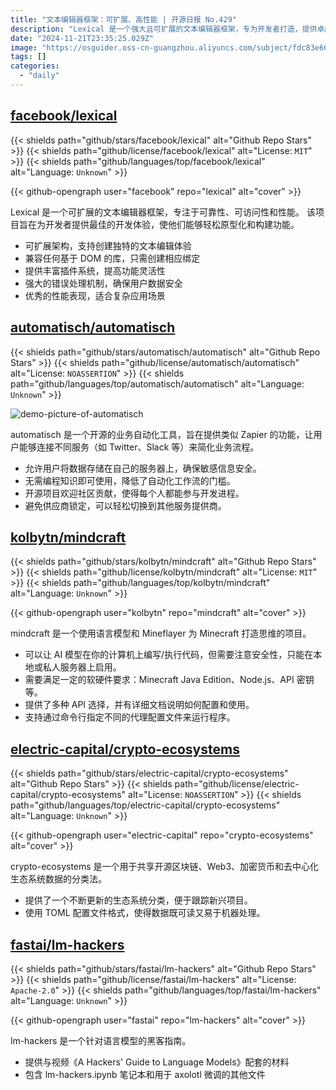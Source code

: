 ```yaml
---
title: "文本编辑器框架：可扩展、高性能 | 开源日报 No.429"
description: "Lexical 是一个强大且可扩展的文本编辑器框架，专为开发者打造，提供卓越的开发体验。凭借其灵活的插件系统和强大的错误处理机制，Lexical 不仅能轻松适应各种复杂应用场景，还能确保用户数据的安全。"
date: "2024-11-21T23:35:25.029Z"
image: "https://osguider.oss-cn-guangzhou.aliyuncs.com/subject/fdc83e669f979e895309ec7b87d915a7.png"
tags: []
categories:
  - "daily"
---
```


## [facebook/lexical](https://github.com/facebook/lexical)

{{< shields path="github/stars/facebook/lexical" alt="Github Repo Stars" >}} {{< shields path="github/license/facebook/lexical" alt="License: `MIT`" >}} {{< shields path="github/languages/top/facebook/lexical" alt="Language: `Unknown`" >}}

{{< github-opengraph user="facebook" repo="lexical" alt="cover" >}}

Lexical 是一个可扩展的文本编辑器框架，专注于可靠性、可访问性和性能。
该项目旨在为开发者提供最佳的开发体验，使他们能够轻松原型化和构建功能。

- 可扩展架构，支持创建独特的文本编辑体验
- 兼容任何基于 DOM 的库，只需创建相应绑定
- 提供丰富插件系统，提高功能灵活性
- 强大的错误处理机制，确保用户数据安全
- 优秀的性能表现，适合复杂应用场景
  
## [automatisch/automatisch](https://github.com/automatisch/automatisch)

{{< shields path="github/stars/automatisch/automatisch" alt="Github Repo Stars" >}} {{< shields path="github/license/automatisch/automatisch" alt="License: `NOASSERTION`" >}} {{< shields path="github/languages/top/automatisch/automatisch" alt="Language: `Unknown`" >}}

![demo-picture-of-automatisch](https://static.osguider.com/subject/github/automatisch/automatisch/3d168d60fbfe321897a3e50ab7530b35.png)

automatisch 是一个开源的业务自动化工具，旨在提供类似 Zapier 的功能，让用户能够连接不同服务（如 Twitter、Slack 等）来简化业务流程。

- 允许用户将数据存储在自己的服务器上，确保敏感信息安全。
- 无需编程知识即可使用，降低了自动化工作流的门槛。
- 开源项目欢迎社区贡献，使得每个人都能参与开发进程。
- 避免供应商锁定，可以轻松切换到其他服务提供商。
  
## [kolbytn/mindcraft](https://github.com/kolbytn/mindcraft)

{{< shields path="github/stars/kolbytn/mindcraft" alt="Github Repo Stars" >}} {{< shields path="github/license/kolbytn/mindcraft" alt="License: `MIT`" >}} {{< shields path="github/languages/top/kolbytn/mindcraft" alt="Language: `Unknown`" >}}

{{< github-opengraph user="kolbytn" repo="mindcraft" alt="cover" >}}

mindcraft 是一个使用语言模型和 Mineflayer 为 Minecraft 打造思维的项目。

- 可以让 AI 模型在你的计算机上编写/执行代码，但需要注意安全性，只能在本地或私人服务器上启用。
- 需要满足一定的软硬件要求：Minecraft Java Edition、Node.js、API 密钥等。
- 提供了多种 API 选择，并有详细文档说明如何配置和使用。
- 支持通过命令行指定不同的代理配置文件来运行程序。
  
## [electric-capital/crypto-ecosystems](https://github.com/electric-capital/crypto-ecosystems)

{{< shields path="github/stars/electric-capital/crypto-ecosystems" alt="Github Repo Stars" >}} {{< shields path="github/license/electric-capital/crypto-ecosystems" alt="License: `NOASSERTION`" >}} {{< shields path="github/languages/top/electric-capital/crypto-ecosystems" alt="Language: `Unknown`" >}}

{{< github-opengraph user="electric-capital" repo="crypto-ecosystems" alt="cover" >}}

crypto-ecosystems 是一个用于共享开源区块链、Web3、加密货币和去中心化生态系统数据的分类法。

- 提供了一个不断更新的生态系统分类，便于跟踪新兴项目。
- 使用 TOML 配置文件格式，使得数据既可读又易于机器处理。
  
## [fastai/lm-hackers](https://github.com/fastai/lm-hackers)

{{< shields path="github/stars/fastai/lm-hackers" alt="Github Repo Stars" >}} {{< shields path="github/license/fastai/lm-hackers" alt="License: `Apache-2.0`" >}} {{< shields path="github/languages/top/fastai/lm-hackers" alt="Language: `Unknown`" >}}

{{< github-opengraph user="fastai" repo="lm-hackers" alt="cover" >}}

lm-hackers 是一个针对语言模型的黑客指南。

- 提供与视频《A Hackers' Guide to Language Models》配套的材料
- 包含 lm-hackers.ipynb 笔记本和用于 axolotl 微调的其他文件
  
